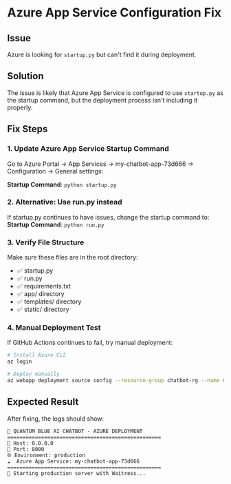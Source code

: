 # Azure App Service Configuration Fix

## Issue
Azure is looking for `startup.py` but can't find it during deployment.

## Solution
The issue is likely that Azure App Service is configured to use `startup.py` as the startup command, but the deployment process isn't including it properly.

## Fix Steps

### 1. Update Azure App Service Startup Command
Go to Azure Portal → App Services → my-chatbot-app-73d666 → Configuration → General settings:

**Startup Command**: `python startup.py`

### 2. Alternative: Use run.py instead
If startup.py continues to have issues, change the startup command to:
**Startup Command**: `python run.py`

### 3. Verify File Structure
Make sure these files are in the root directory:
- ✅ startup.py
- ✅ run.py  
- ✅ requirements.txt
- ✅ app/ directory
- ✅ templates/ directory
- ✅ static/ directory

### 4. Manual Deployment Test
If GitHub Actions continues to fail, try manual deployment:

```bash
# Install Azure CLI
az login

# Deploy manually
az webapp deployment source config --resource-group chatbot-rg --name my-chatbot-app-73d666 --repo-url https://github.com/MahendraMedapati27/Data_Management_Chatbot.git --branch main --manual-integration
```

## Expected Result
After fixing, the logs should show:
```
🚀 QUANTUM BLUE AI CHATBOT - AZURE DEPLOYMENT
==================================================
📡 Host: 0.0.0.0
🔌 Port: 8000
🌐 Environment: production
☁️  Azure App Service: my-chatbot-app-73d666
==================================================
🚀 Starting production server with Waitress...
```
